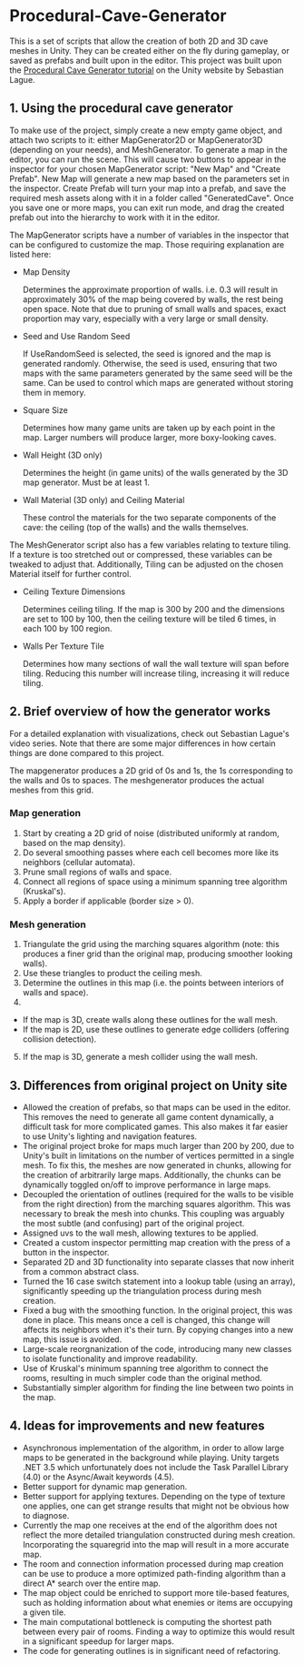 # Procedural-Cave-Generator

This is a set of scripts that allow the creation of both 2D and 3D cave meshes in Unity. They can be created either on the fly during gameplay, or saved as prefabs and built upon in the editor. This project was built upon the [Procedural Cave Generator tutorial](https://unity3d.com/learn/tutorials/projects/procedural-cave-generation-tutorial) on the Unity website by Sebastian Lague.

## 1. Using the procedural cave generator

To make use of the project, simply create a new empty game object, and attach two scripts to it: either MapGenerator2D or MapGenerator3D (depending on your needs), and MeshGenerator. To generate a map in the editor, you can run the scene. This will cause two buttons to appear in the inspector for your chosen MapGenerator script: "New Map" and "Create Prefab". New Map will generate a new map based on the parameters set in the inspector. Create Prefab will turn your map into a prefab, and save the required mesh assets along with it in a folder called "GeneratedCave". Once you save one or more maps, you can exit run mode, and drag the created prefab out into the hierarchy to work with it in the editor. 

The MapGenerator scripts have a number of variables in the inspector that can be configured to customize the map. Those requiring explanation are listed here:

* Map Density 

   Determines the approximate proportion of walls. i.e. 0.3 will result in approximately 30% of the map being covered by walls, the rest being open space. Note that due to pruning of small walls and spaces, exact proportion may vary, especially with a very large or small density.

* Seed and Use Random Seed

   If UseRandomSeed is selected, the seed is ignored and the map is generated randomly. Otherwise, the seed is used, ensuring that two maps with the same parameters generated by the same seed will be the same. Can be used to control which maps are generated without storing them in memory. 
   
* Square Size

   Determines how many game units are taken up by each point in the map. Larger numbers will produce larger, more boxy-looking caves.

* Wall Height (3D only)

   Determines the height (in game units) of the walls generated by the 3D map generator. Must be at least 1. 

* Wall Material (3D only) and Ceiling Material

   These control the materials for the two separate components of the cave: the ceiling (top of the walls) and the walls themselves. 

The MeshGenerator script also has a few variables relating to texture tiling. If a texture is too stretched out or compressed, these variables can be tweaked to adjust that. Additionally, Tiling can be adjusted on the chosen Material itself for further control. 

* Ceiling Texture Dimensions

   Determines ceiling tiling. If the map is 300 by 200 and the dimensions are set to 100 by 100, then the ceiling texture will be tiled 6 times, in each 100 by 100 region. 
   
* Walls Per Texture Tile

   Determines how many sections of wall the wall texture will span before tiling. Reducing this number will increase tiling, increasing it will reduce tiling. 
  
## 2. Brief overview of how the generator works

For a detailed explanation with visualizations, check out Sebastian Lague's video series. Note that there are some major differences in how certain things are done compared to this project.

The mapgenerator produces a 2D grid of 0s and 1s, the 1s corresponding to the walls and 0s to spaces. The meshgenerator produces the actual meshes from this grid.

### Map generation

1. Start by creating a 2D grid of noise (distributed uniformly at random, based on the map density). 
2. Do several smoothing passes where each cell becomes more like its neighbors (cellular automata).
3. Prune small regions of walls and space. 
4. Connect all regions of space using a minimum spanning tree algorithm (Kruskal's).
5. Apply a border if applicable (border size > 0).

### Mesh generation

1. Triangulate the grid using the marching squares algorithm (note: this produces a finer grid than the original map, producing smoother looking walls). 
2. Use these triangles to product the ceiling mesh. 
3. Determine the outlines in this map (i.e. the points between interiors of walls and space). 
4. 
  * If the map is 3D, create walls along these outlines for the wall mesh.
  * If the map is 2D, use these outlines to generate edge colliders (offering collision detection). 
5. If the map is 3D, generate a mesh collider using the wall mesh.

## 3. Differences from original project on Unity site

* Allowed the creation of prefabs, so that maps can be used in the editor. This removes the need to generate all game content dynamically, a difficult task for more complicated games. This also makes it far easier to use Unity's lighting and navigation features. 
* The original project broke for maps much larger than 200 by 200, due to Unity's built in limitations on the number of vertices permitted in a single mesh. To fix this, the meshes are now generated in chunks, allowing for the creation of arbitrarily large maps. Additionally, the chunks can be dynamically toggled on/off to improve performance in large maps.
* Decoupled the orientation of outlines (required for the walls to be visible from the right direction) from the marching squares algorithm. This was necessary to break the mesh into chunks. This coupling was arguably the most subtle (and confusing) part of the original project.
* Assigned uvs to the wall mesh, allowing textures to be applied. 
* Created a custom inspector permitting map creation with the press of a button in the inspector. 
* Separated 2D and 3D functionality into separate classes that now inherit from a common abstract class.
* Turned the 16 case switch statement into a lookup table (using an array), significantly speeding up the triangulation process during mesh creation. 
* Fixed a bug with the smoothing function. In the original project, this was done in place. This means once a cell is changed, this change will affects its neighbors when it's their turn. By copying changes into a new map, this issue is avoided.
* Large-scale reorgnanization of the code, introducing many new classes to isolate functionality and improve readability.
* Use of Kruskal's minimum spanning tree algorithm to connect the rooms, resulting in much simpler code than the original method.
* Substantially simpler algorithm for finding the line between two points in the map. 

## 4. Ideas for improvements and new features

* Asynchronous implementation of the algorithm, in order to allow large maps to be generated in the background while playing. Unity targets .NET 3.5 which unfortunately does not include the Task Parallel Library (4.0) or the Async/Await keywords (4.5). 
* Better support for dynamic map generation.
* Better support for applying textures. Depending on the type of texture one applies, one can get strange results that might not be obvious how to diagnose. 
* Currently the map one receives at the end of the algorithm does not reflect the more detailed triangulation constructed during mesh creation. Incorporating the squaregrid into the map will result in a more accurate map.
* The room and connection information processed during map creation can be use to produce a more optimized path-finding algorithm than a direct A* search over the entire map. 
* The map object could be enriched to support more tile-based features, such as holding information about what enemies or items are occupying a given tile. 
* The main computational bottleneck is computing the shortest path between every pair of rooms. Finding a way to optimize this would result in a significant speedup for larger maps. 
* The code for generating outlines is in significant need of refactoring.
